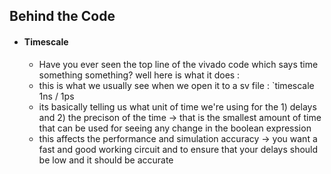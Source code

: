 ## Behind the Code 
- #### Timescale
  - Have you ever seen the top line of the vivado code which says time something something? well here is what it does :
  - this is what we usually see when we open it to a sv file : `timescale 1ns / 1ps
  - its basically telling us what unit of time we're using for the 1) delays and 2) the precison of the time -> that is the smallest amount of time that can be used for seeing any change in the boolean expression
  - this affects the performance and simulation accuracy -> you want a fast and good working circuit and to ensure that your delays should be low and it should be accurate 
